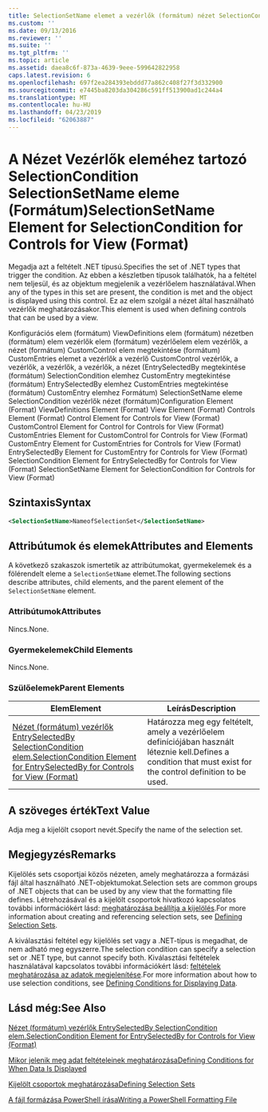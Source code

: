 ```yaml
---
title: SelectionSetName elemet a vezérlők (formátum) nézet SelectionCondition |} A Microsoft Docs
ms.custom: ''
ms.date: 09/13/2016
ms.reviewer: ''
ms.suite: ''
ms.tgt_pltfrm: ''
ms.topic: article
ms.assetid: daea8c6f-873a-4639-9eee-599642822958
caps.latest.revision: 6
ms.openlocfilehash: 697f2ea284393ebddd77a862c408f27f3d332900
ms.sourcegitcommit: e7445ba8203da304286c591ff513900ad1c244a4
ms.translationtype: MT
ms.contentlocale: hu-HU
ms.lasthandoff: 04/23/2019
ms.locfileid: "62063887"
---
```

# <a name="selectionsetname-element-for-selectioncondition-for-controls-for-view-format"></a><span data-ttu-id="729cd-102">A Nézet Vezérlők eleméhez tartozó SelectionCondition SelectionSetName eleme (Formátum)</span><span class="sxs-lookup"><span data-stu-id="729cd-102">SelectionSetName Element for SelectionCondition for Controls for View (Format)</span></span>

<span data-ttu-id="729cd-103">Megadja azt a feltételt .NET típusú.</span><span class="sxs-lookup"><span data-stu-id="729cd-103">Specifies the set of .NET types that trigger the condition.</span></span> <span data-ttu-id="729cd-104">Az ebben a készletben típusok találhatók, ha a feltétel nem teljesül, és az objektum megjelenik a vezérlőelem használatával.</span><span class="sxs-lookup"><span data-stu-id="729cd-104">When any of the types in this set are present, the condition is met and the object is displayed using this control.</span></span> <span data-ttu-id="729cd-105">Ez az elem szolgál a nézet által használható vezérlők meghatározásakor.</span><span class="sxs-lookup"><span data-stu-id="729cd-105">This element is used when defining controls that can be used by a view.</span></span>

<span data-ttu-id="729cd-106">Konfigurációs elem (formátum) ViewDefinitions elem (formátum) nézetben (formátum) elem vezérlők elem (formátum) vezérlőelem elem vezérlők, a nézet (formátum) CustomControl elem megtekintése (formátum) CustomEntries elemet a vezérlők a vezérlő CustomControl vezérlők, a vezérlők, a vezérlők, a vezérlők, a nézet (EntrySelectedBy megtekintése (formátum) SelectionCondition elemhez CustomEntry megtekintése (formátum) EntrySelectedBy elemhez CustomEntries megtekintése (formátum) CustomEntry elemhez Formátum) SelectionSetName eleme SelectionCondition vezérlők nézet (formátum)</span><span class="sxs-lookup"><span data-stu-id="729cd-106">Configuration Element (Format) ViewDefinitions Element (Format) View Element (Format) Controls Element (Format) Control Element for Controls for View (Format) CustomControl Element for Control for Controls for View (Format) CustomEntries Element for CustomControl for Controls for View (Format) CustomEntry Element for CustomEntries for Controls for View (Format) EntrySelectedBy Element for CustomEntry for Controls for View (Format) SelectionCondition Element for EntrySelectedBy for Controls for View (Format) SelectionSetName Element for SelectionCondition for Controls for View (Format)</span></span>

## <a name="syntax"></a><span data-ttu-id="729cd-107">Szintaxis</span><span class="sxs-lookup"><span data-stu-id="729cd-107">Syntax</span></span>

```xml
<SelectionSetName>NameofSelectionSet</SelectionSetName>
```

## <a name="attributes-and-elements"></a><span data-ttu-id="729cd-108">Attribútumok és elemek</span><span class="sxs-lookup"><span data-stu-id="729cd-108">Attributes and Elements</span></span>

<span data-ttu-id="729cd-109">A következő szakaszok ismertetik az attribútumokat, gyermekelemek és a fölérendelt eleme a `SelectionSetName` elemet.</span><span class="sxs-lookup"><span data-stu-id="729cd-109">The following sections describe attributes, child elements, and the parent element of the `SelectionSetName` element.</span></span>

### <a name="attributes"></a><span data-ttu-id="729cd-110">Attribútumok</span><span class="sxs-lookup"><span data-stu-id="729cd-110">Attributes</span></span>

<span data-ttu-id="729cd-111">Nincs.</span><span class="sxs-lookup"><span data-stu-id="729cd-111">None.</span></span>

### <a name="child-elements"></a><span data-ttu-id="729cd-112">Gyermekelemek</span><span class="sxs-lookup"><span data-stu-id="729cd-112">Child Elements</span></span>

<span data-ttu-id="729cd-113">Nincs.</span><span class="sxs-lookup"><span data-stu-id="729cd-113">None.</span></span>

### <a name="parent-elements"></a><span data-ttu-id="729cd-114">Szülőelemek</span><span class="sxs-lookup"><span data-stu-id="729cd-114">Parent Elements</span></span>

|<span data-ttu-id="729cd-115">Elem</span><span class="sxs-lookup"><span data-stu-id="729cd-115">Element</span></span>|<span data-ttu-id="729cd-116">Leírás</span><span class="sxs-lookup"><span data-stu-id="729cd-116">Description</span></span>|
|-------------|-----------------|
|[<span data-ttu-id="729cd-117">Nézet (formátum) vezérlők EntrySelectedBy SelectionCondition elem.</span><span class="sxs-lookup"><span data-stu-id="729cd-117">SelectionCondition Element for EntrySelectedBy for Controls for View (Format)</span></span>](./selectioncondition-element-for-entryselectedby-for-controls-for-view-format.md)|<span data-ttu-id="729cd-118">Határozza meg egy feltételt, amely a vezérlőelem definíciójában használt léteznie kell.</span><span class="sxs-lookup"><span data-stu-id="729cd-118">Defines a condition that must exist for the control definition to be used.</span></span>|

## <a name="text-value"></a><span data-ttu-id="729cd-119">A szöveges érték</span><span class="sxs-lookup"><span data-stu-id="729cd-119">Text Value</span></span>

<span data-ttu-id="729cd-120">Adja meg a kijelölt csoport nevét.</span><span class="sxs-lookup"><span data-stu-id="729cd-120">Specify the name of the selection set.</span></span>

## <a name="remarks"></a><span data-ttu-id="729cd-121">Megjegyzés</span><span class="sxs-lookup"><span data-stu-id="729cd-121">Remarks</span></span>

<span data-ttu-id="729cd-122">Kijelölés sets csoportjai közös nézeten, amely meghatározza a formázási fájl által használható .NET-objektumokat.</span><span class="sxs-lookup"><span data-stu-id="729cd-122">Selection sets are common groups of .NET objects that can be used by any view that the formatting file defines.</span></span> <span data-ttu-id="729cd-123">Létrehozásával és a kijelölt csoportok hivatkozó kapcsolatos további információkért lásd: [meghatározása beállítja a kijelölés](./defining-selection-sets.md).</span><span class="sxs-lookup"><span data-stu-id="729cd-123">For more information about creating and referencing selection sets, see [Defining Selection Sets](./defining-selection-sets.md).</span></span>

<span data-ttu-id="729cd-124">A kiválasztási feltétel egy kijelölés set vagy a .NET-típus is megadhat, de nem adható meg egyszerre.</span><span class="sxs-lookup"><span data-stu-id="729cd-124">The selection condition can specify a selection set or .NET type, but cannot specify both.</span></span> <span data-ttu-id="729cd-125">Kiválasztási feltételek használatával kapcsolatos további információkért lásd: [feltételek meghatározása az adatok megjelenítése](./defining-conditions-for-displaying-data.md).</span><span class="sxs-lookup"><span data-stu-id="729cd-125">For more information about how to use selection conditions, see [Defining Conditions for Displaying Data](./defining-conditions-for-displaying-data.md).</span></span>

## <a name="see-also"></a><span data-ttu-id="729cd-126">Lásd még:</span><span class="sxs-lookup"><span data-stu-id="729cd-126">See Also</span></span>

[<span data-ttu-id="729cd-127">Nézet (formátum) vezérlők EntrySelectedBy SelectionCondition elem.</span><span class="sxs-lookup"><span data-stu-id="729cd-127">SelectionCondition Element for EntrySelectedBy for Controls for View (Format)</span></span>](./selectioncondition-element-for-entryselectedby-for-controls-for-view-format.md)

[<span data-ttu-id="729cd-128">Mikor jelenik meg adat feltételeinek meghatározása</span><span class="sxs-lookup"><span data-stu-id="729cd-128">Defining Conditions for When Data Is Displayed</span></span>](./defining-conditions-for-displaying-data.md)

[<span data-ttu-id="729cd-129">Kijelölt csoportok meghatározása</span><span class="sxs-lookup"><span data-stu-id="729cd-129">Defining Selection Sets</span></span>](./defining-selection-sets.md)

[<span data-ttu-id="729cd-130">A fájl formázása PowerShell írása</span><span class="sxs-lookup"><span data-stu-id="729cd-130">Writing a PowerShell Formatting File</span></span>](./writing-a-powershell-formatting-file.md)

